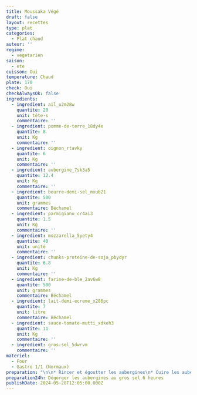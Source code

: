 ```yaml
---
title: Moussaka Végé
draft: false
layout: recettes
type: plat
categories:
  - Plat chaud
auteur: ''
regime:
  - vegetarien
saison:
  - ete
cuisson: Oui
temperature: Chaud
plate: 170
check: Oui
checkAlwaysOk: false
ingredients:
  - ingredient: ail_u2m28w
    quantite: 20
    unit: tête·s
    commentaire: ''
  - ingredient: pomme-de-terre_18dy4e
    quantite: 8
    unit: Kg
    commentaire: ''
  - ingredient: oignon_rtavky
    quantite: 6
    unit: Kg
    commentaire: ''
  - ingredient: aubergine_7sk3a5
    quantite: 12.4
    unit: Kg
    commentaire: ''
  - ingredient: beurre-demi-sel_mxub21
    quantite: 500
    unit: grammes
    commentaire: Béchamel
  - ingredient: parmigiano_cr4ai3
    quantite: 1.5
    unit: Kg
    commentaire: ''
  - ingredient: mozzarella_5yety4
    quantite: 40
    unit: unité
    commentaire: ''
  - ingredient: chunks-proteine-de-soja_pbydyr
    quantite: 6.8
    unit: Kg
    commentaire: ''
  - ingredient: farine-de-ble_2av6w8
    quantite: 500
    unit: grammes
    commentaire: Béchamel
  - ingredient: lait-demi-ecreme_x286pc
    quantite: 7
    unit: litre
    commentaire: Béchamel
  - ingredient: sauce-tomate-mutti_xdkeh3
    quantite: 11
    unit: Kg
    commentaire: ''
  - ingredient: gros-sel_5dwrvm
    commentaire: ''
materiel:
  - Four
  - Gastro 1/1 (Normaux)
preparation: "\n\n* Rincer et égoutter les aubergines\n* Cuire les aubergines sur grille dans four électriques et réserver\n* Griller les chunks a sec, les épicer (vinaigre balsa, sauce soja, épices), puis les réserver\n* Faire fondre les oignons, ajouter les chunks, puis la tomate, laisser mariner\n* Faire sauter les patates en petit des\n* Monter dans des gastros 1 : fond de patates. 2 : Couche aubergines. 3 : chunks Mariners 4 :\_ mozza en mietes. 5 : Couche aubergines. 6 : chunks Mariners. 7 : mozza en mietes. 8 : bechamel. 9 :\_ parmigiano\_ rape\n* Au four 180 degres 20 mins"
preparation24h: Dégorger les aubergines au gros sel 6 heures
publishDate: 2024-05-28T12:05:00.000Z
---
```

